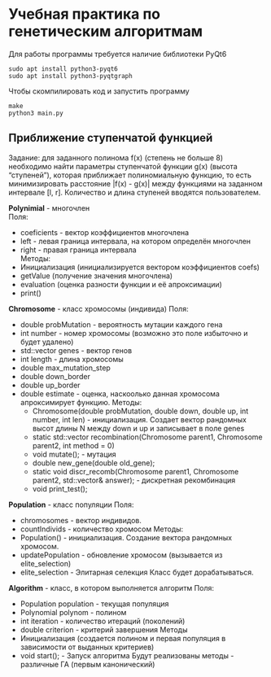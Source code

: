 # Учебная практика по генетическим алгоритмам
Для работы программы требуется наличие библиотеки PyQt6
```
sudo apt install python3-pyqt6
sudo apt install python3-pyqtgraph
```
Чтобы скомпилировать код и запустить программу
```
make
python3 main.py
```

## Приближение ступенчатой функцией
Задание: для заданного полинома f(x) (степень не больше 8) необходимо найти параметры ступенчатой функции g(x) (высота “ступеней”), которая приближает полиномиальную функцию, то есть минимизировать расстояние |f(x) - g(x)| между функциями на заданном интервале [l, r]. Количество и длина ступеней вводятся пользователем.


**Polynimial** - многочлен\
Поля:
  - coeficients - вектор коэффициентов многочлена
  - left - левая граница интервала, на котором определён многочлен
  - right - правая граница интервала\
Методы:
  - Инициализация (инициализируется вектором коэффициентов coefs)
  - getValue (получение значения многочлена)
  - evaluation (оценка разности функции и её апроксимации)
  - print()

**Chromosome** - класс хромосомы (индивида)
  Поля:
- double probMutation - вероятность мутации каждого гена
- int number - номер хромосомы (возможно это поле избыточно и будет удалено)
- std::vector<double> genes - вектор генов
- int length - длина хромосомы
- double max_mutation_step
- double down_border
- double up_border
- double estimate - оценка, наскоолько данная хромосома апроксимирует функцию.
  Методы:
  - Chromosome(double probMutation, double down, double up, int number, int len) - инициализация. Создает вектор рандомных высот длины N между down и up и записывает в поле genes
  - static std::vector<Chromosome> recombination(Chromosome parent1, Chromosome parent2, int method = 0)
  - void mutate(); - мутация
  - double new_gene(double old_gene);
  - static void discr_recomb(Chromosome parent1, Chromosome parent2, std::vector<Chromosome>& answer); - дискретная рекомбинация
  - void print_test();

**Population** - класс популяции
  Поля:
 - chromosomes - вектор индивидов.
 - countIndivids - количество хромосом
  Методы:
- Population() - инициализация. Создание вектора рандомных хромосом.
- updatePopulation - обновление хромосом (вызывается из elite_selection)
- elite_selection - Элитарная селекция
  Класс будет дорабатываться.

**Algorithm** - класс, в котором выполняется алгоритм 
  Поля:
- Population population - текущая популяция
- Polynomial polynom - полином
- int iteration - количество итераций (поколений)
- double criterion - критерий завершения 
  Методы
- Инициализация (создается полином и первая популяция в зависимости от выданных критериев)
- void start(); - Запуск алгоритма
  Будут реализованы методы - различные ГА (первым канонический)



